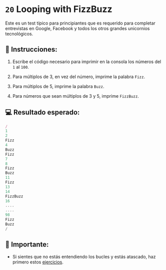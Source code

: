# `20` Looping with FizzBuzz

Este es un test típico para principiantes que es requerido para completar entrevistas en Google, Facebook y todos los otros grandes unicornios tecnológicos.

## 📝 Instrucciones:

1. Escribe el código necesario para imprimir en la consola los números del `1` al `100`.

2. Para múltiplos de 3, en vez del número, imprime la palabra `Fizz`.

3. Para múltiplos de 5, imprime la palabra `Buzz`. 

4. Para números que sean múltiplos de 3 y 5, imprime `FizzBuzz`.

## 💻 Resultado esperado:

```js
/
1  
2  
Fizz  
4  
Buzz  
Fizz  
7  
8  
Fizz  
Buzz  
11  
Fizz  
13  
14  
FizzBuzz  
16  
....
....
98  
Fizz  
Buzz  
/
```

## 🔎 Importante:

+ Si sientes que no estás entendiendo los bucles y estás atascado, haz primero estos [ejercicios](https://github.com/4GeeksAcademy/javascript-arrays-exercises-tutorial).
